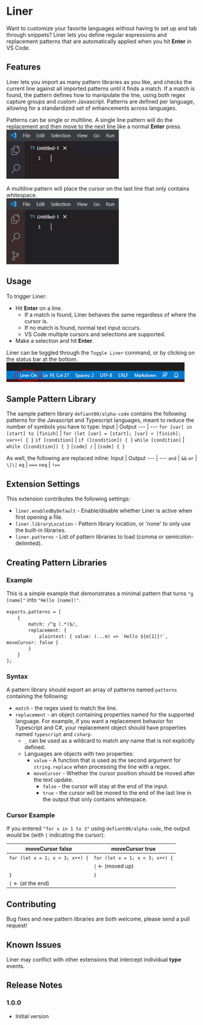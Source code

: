 # Liner

Want to customize your favorite languages without having to set up and tab through snippets? Liner lets you define regular expressions and replacement patterns that are automatically applied when you hit **Enter** in VS Code.

## Features

Liner lets you import as many pattern libraries as you like, and checks the current line against all imported patterns until it finds a match. If a match is found, the pattern defines how to manipulate the line, using both regex capture groups and custom Javascript. Patterns are defined per language, allowing for a standardized set of enhancements across languages.

Patterns can be single or multiline. A single line pattern will do the replacement and then move to the next line like a normal **Enter** press.  
![Single Line Example](/images/singleline.gif)

A multiline pattern will place the cursor on the last line that only contains whitespace.  
![Multiline Example](/images/multiline.gif)

## Usage

To trigger Liner:
* Hit **Enter** on a line.
  * If a match is found, Liner behaves the same regardless of where the cursor is.
  * If no match is found, normal text input occurs.
  * VS Code multiple cursors and selections are supported.
* Make a selection and hit **Enter**.

Liner can be toggled through the `Toggle Liner` command, or by clicking on the status bar at the bottom.  
![Status Bar Screenshot](/images/status_bar.png)

## Sample Pattern Library

The sample pattern library `defiant00/alpha-code` contains the following patterns for the Javascript and Typescript languages, meant to reduce the number of symbols you have to type:
Input | Output 
--- | ---
`for [var] in [start] to [finish]` | `for (let [var] = [start]; [var] < [finish]; var++) { }`
`if [condition]` | `if ([condition]) { }`
`while [condition]` | `while ([condition]) { }`
`[code] /` | `[code] { }`

As well, the following are replaced inline:
Input | Output
--- | ---
`and` | `&&`
`or` | `\|\|`
`eq` | `===`
`neq` | `!==`

## Extension Settings

This extension contributes the following settings:

* `liner.enabledByDefault` - Enable/disable whether Liner is active when first opening a file.
* `liner.libraryLocation` - Pattern library location, or 'none' to only use the built-in libraries.
* `liner.patterns` - List of pattern libraries to load (comma or semicolon-delimited).

## Creating Pattern Libraries

### Example

This is a simple example that demonstrates a minimal pattern that turns `"g [name]"` into `"Hello [name]!"`.
```
exports.patterns = [
    {
        match: /^g (.*)$/,
        replacement: {
            plaintext: { value: (...m) => `Hello ${m[1]}!`, moveCursor: false }
        }
    }
];
```

### Syntax

A pattern library should export an array of patterns named `patterns` containing the following:
* `match` - the regex used to match the line.
* `replacement` - an object containing properties named for the supported language. For example, if you want a replacement behavior for Typescript and C#, your replacement object should have properties named `typescript` and `csharp`.
  * `_` can be used as a wildcard to match any name that is not explicitly defined.
  * Languages are objects with two properties:
    * `value` - A function that is used as the second argument for `string.replace` when processing the line with a regex.
    * `moveCursor` - Whether the cursor position should be moved after the text update.
      * `false` - the cursor will stay at the end of the input.
      * `true` - the cursor will be moved to the end of the last line in the output that only contains whitespace.

### Cursor Example

If you entered `"for x in 1 to 3"` using `defiant00/alpha-code`, the output would be (with `|` indicating the cursor):

moveCursor false | moveCursor true
--- | ---
`for (let x = 1; x < 3; x++) {` | `for (let x = 1; x < 3; x++) {`
` ` | `\|`  <- (moved up) 
`}` | `}`
`\|` <- (at the end) | ` `
## Contributing

Bug fixes and new pattern libraries are both welcome, please send a pull request!

## Known Issues

Liner may conflict with other extensions that intercept individual **type** events.

## Release Notes

### 1.0.0

* Initial version
